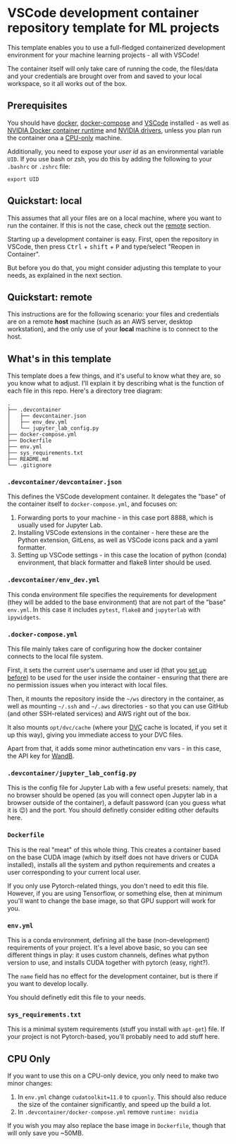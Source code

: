 # VSCode development container repository template for ML projects

This template enables you to use a full-fledged containerized development environment for your machine learning projects - all with VSCode!

The container itself will only take care of running the code, the files/data and your credentials are brought over from and saved to your local workspace, so it all works out of the box.

## Prerequisites

You should have [docker](https://docs.docker.com/get-docker/), [docker-compose](https://docs.docker.com/compose/install/) and [VSCode](https://code.visualstudio.com/docs/setup/setup-overview) installed - as well as [NVIDIA Docker container runtime](https://github.com/NVIDIA/nvidia-docker) and [NVIDIA drivers](https://github.com/NVIDIA/nvidia-docker/wiki/Frequently-Asked-Questions#how-do-i-install-the-nvidia-driver), unless you
plan run the container ona a [CPU-only](#cpu-only) machine.

Additionally, you need to expose your *user id* as an environmental variable `UID`. If you use bash or zsh, you do this by 
adding the following to your `.bashrc` or `.zshrc` file:
```
export UID
```

## Quickstart: local

This assumes that all your files are on a local machine, where you want to run the container. If this is not the case, check out the [remote](#quickstart-remote) section.

Starting up a development container is easy. First, open the repository in VSCode, then press  <kbd>Ctrl</kbd> + <kbd>shift</kbd> + <kbd>P</kbd> and type/select "Reopen in Container".

But before you do that, you might consider adjusting this template to your needs, as explained in the next section.


## Quickstart: remote

This instructions are for the following scenario: your files and credentials are on a remote **host** machine (such as an AWS server, desktop workstation), and the only use of your **local** machine is to connect to the host.


## What's in this template

This template does a few things, and it's useful to know what they are, so you know what to adjust. I'll explain it by describing what is the function of each file in this repo. Here's a directory tree diagram:

```
.
├── .devcontainer
│   ├── devcontainer.json
│   ├── env_dev.yml
│   └── jupyter_lab_config.py
├── docker-compose.yml
├── Dockerfile
├── env.yml
├── sys_requirements.txt
├── README.md
└── .gitignore
```

### `.devcontainer/devcontainer.json`

This defines the VSCode development container. It delegates the "base" of the container itself to `docker-compose.yml`, and focuses on:

1. Forwarding ports to your machine - in this case port 8888, which is usually used for Jupyter Lab.
2. Installing VSCode extensions in the container - here these are the Python extension, GitLens, as well as VSCode icons pack and a yaml formatter.
3. Setting up VSCode settings - in this case the location of python (conda) environment, that black formatter and flake8 linter should be used.

### `.devcontainer/env_dev.yml`

This conda environment file specifies the requirements for development (they will be added to the base environment) that are not part of the "base" `env.yml`. In this case it includes `pytest`, `flake8` and `jupyterlab` with `ipywidgets`.

### `.docker-compose.yml`

This file mainly takes care of configuring how the docker container connects to the local file system.

First, it sets the current user's username and user id (that you [set up before](#prerequisites)) to be used for the user inside the container - ensuring that there are no permission issues when you interact with local files.

Then, it mounts the repository inside the `~/ws` directory in the container, as well as mounting `~/.ssh` and `~/.aws` directories - so that you can use GitHub (and other SSH-related services) and AWS right out of the box.

It also mounts `opt/dvc/cache` (where your [DVC](https://dvc.org/) cache is located, if you set it up this way), giving you immediate access to your DVC files.

Apart from that, it adds some minor authetincation env vars - in this case, the API key for [WandB](https://wandb.ai/site).

### `.devcontainer/jupyter_lab_config.py`

This is the config file for Jupyter Lab with a few useful presets: namely, that no browser should be opened (as you will connect open Jupyter lab in a browser outside of the container), a default password (can you guess what it is 😉) and the port. You should definetly consider editing other defaults here.

### `Dockerfile`

This is the real "meat" of this whole thing. This creates a container based on the base CUDA image (which by itself does not have drivers or CUDA installed), installs all the system and python requirements and creates a user corresponding to your current local user.

If you only use Pytorch-related things, you don't need to edit this file. However, if you are using Tensorflow, or something else, then at minimum you'll want to change the base image, so that GPU support will work for you.

### `env.yml`

This is a conda environment, defining all the base (non-development) requirements of your project. It's a level above basic, so you can see different things in play: it uses custom channels, defines what python version to use, and installs CUDA together with pytorch (easy, right?).

The `name` field has no effect for the development container, but is there if you want to develop locally.

You should definetly edit this file to your needs.

### `sys_requirements.txt`

This is a minimal system requirements (stuff you install with `apt-get`) file. If your project is not Pytorch-based, you'll probably need to add stuff here.

## CPU Only

If you want to use this on a CPU-only device, you only need to make two minor changes:

1. In `env.yml` change `cudatoolkit=11.0` to `cpuonly`. This should also reduce the size of the container significantly, and speed up the build a lot.
2. In `.devcontainer/docker-compose.yml` remove `runtime: nvidia`

If you wish you may also replace the base image in `Dockerfile`, though that will only save you ~50MB.